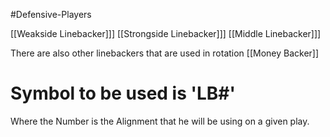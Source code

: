 #Defensive-Players

[[Weakside Linebacker]]]
[[Strongside Linebacker]]]
[[Middle Linebacker]]]

There are also other linebackers that are used in rotation 
[[Money Backer]]


# Symbol to be used is 'LB#'
Where the Number is the Alignment that he will be using on a given play. 